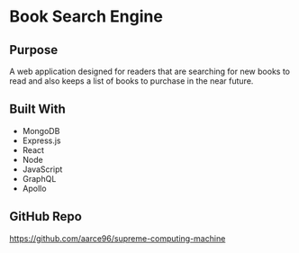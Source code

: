 # Book Search Engine

## Purpose 
A web application designed for readers that are searching for new books to read and also keeps a list of books to purchase in the near future.

## Built With 
* MongoDB
* Express.js
* React
* Node
* JavaScript
* GraphQL
* Apollo

## GitHub Repo
https://github.com/aarce96/supreme-computing-machine 
